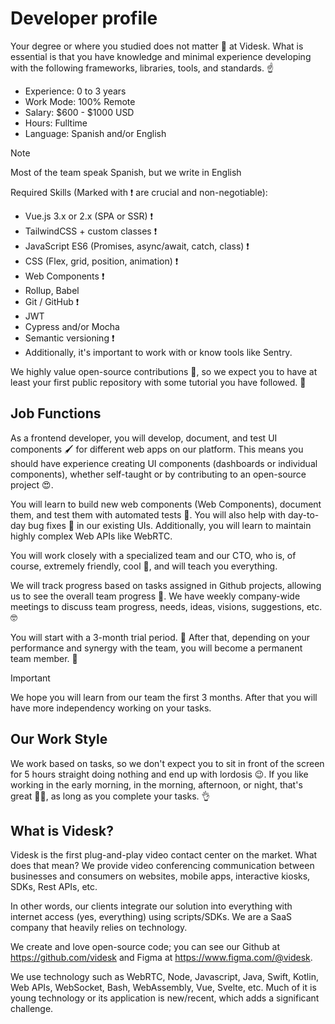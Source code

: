 # Developer profile

Your degree or where you studied does not matter 👻 at Videsk. What is essential is that you have knowledge and minimal experience developing with the following frameworks, libraries, tools, and standards. ☝

- Experience: 0 to 3 years
- Work Mode: 100% Remote
- Salary: $600 - $1000 USD
- Hours: Fulltime
- Language: Spanish and/or English

> [!NOTE]  
> Most of the team speak Spanish, but we write in English

Required Skills (Marked with ❗ are crucial and non-negotiable):

- Vue.js 3.x or 2.x (SPA or SSR) ❗
- TailwindCSS + custom classes ❗
- JavaScript ES6 (Promises, async/await, catch, class) ❗
- CSS (Flex, grid, position, animation) ❗
- Web Components ❗
- Rollup, Babel
- Git / GitHub ❗
- JWT
- Cypress and/or Mocha
- Semantic versioning ❗
- Additionally, it's important to work with or know tools like Sentry.

We highly value open-source contributions 🤗, so we expect you to have at least your first public repository with some tutorial you have followed. 🧐

## Job Functions

As a frontend developer, you will develop, document, and test UI components 🖌 for different web apps on our platform. This means you should have experience creating UI components (dashboards or individual components), whether self-taught or by contributing to an open-source project 😍.

You will learn to build new web components (Web Components), document them, and test them with automated tests 🤖. You will also help with day-to-day bug fixes 🐞 in our existing UIs. Additionally, you will learn to maintain highly complex Web APIs like WebRTC.

You will work closely with a specialized team and our CTO, who is, of course, extremely friendly, cool 🤪, and will teach you everything.

We will track progress based on tasks assigned in Github projects, allowing us to see the overall team progress 🤟. We have weekly company-wide meetings to discuss team progress, needs, ideas, visions, suggestions, etc. 🤓

You will start with a 3-month trial period. 🤝 After that, depending on your performance and synergy with the team, you will become a permanent team member. 🥳

> [!IMPORTANT]  
> We hope you will learn from our team the first 3 months. After that you will have more independency working on your tasks.

## Our Work Style

We work based on tasks, so we don't expect you to sit in front of the screen for 5 hours straight doing nothing and end up with lordosis 😉. If you like working in the early morning, in the morning, afternoon, or night, that's great 🤷‍♀️, as long as you complete your tasks. 👌

## What is Videsk?

Videsk is the first plug-and-play video contact center on the market. What does that mean? We provide video conferencing communication between businesses and consumers on websites, mobile apps, interactive kiosks, SDKs, Rest APIs, etc.

In other words, our clients integrate our solution into everything with internet access (yes, everything) using scripts/SDKs. We are a SaaS company that heavily relies on technology.

We create and love open-source code; you can see our Github at https://github.com/videsk and Figma at https://www.figma.com/@videsk.

We use technology such as WebRTC, Node, Javascript, Java, Swift, Kotlin, Web APIs, WebSocket, Bash, WebAssembly, Vue, Svelte, etc. Much of it is young technology or its application is new/recent, which adds a significant challenge.

